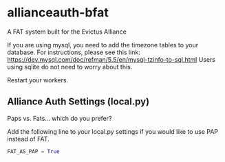 # allianceauth-bfat

A FAT system built for the Evictus Alliance



If you are using mysql, you need to add the timezone tables to your database. For instructions, please see this link: https://dev.mysql.com/doc/refman/5.5/en/mysql-tzinfo-to-sql.html Users using sqlite do not need to worry about this.

Restart your workers.


## Alliance Auth Settings (local.py)
Paps vs. Fats... which do you prefer?

Add the following line to your local.py settings if you would like to use PAP instead of FAT.
```py
FAT_AS_PAP = True
```
